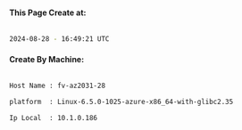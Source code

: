 
   
#### This Page Create at:

```bash

2024-08-28 - 16:49:21 UTC

```

#### Create By Machine:

```bash

Host Name : fv-az2031-28

platform  : Linux-6.5.0-1025-azure-x86_64-with-glibc2.35

Ip Local  : 10.1.0.186

```

